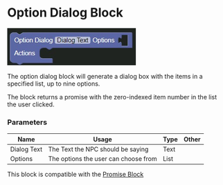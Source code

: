 # Option Dialog Block

![Option Dialog Block](../../images/quest/option_dialog.jpg)

The option dialog block will generate a dialog box with the items in a specified list, up to nine options.

The block returns a promise with the zero-indexed item number in the list the user clicked. 

### Parameters

| Name        | Usage                                | Type  | Other |
|-------------|--------------------------------------|-------|-------|
| Dialog Text | The Text the NPC should be saying    | Text  |       |
| Options     | The options the user can choose from | List  |       |

This block is compatible with the [Promise Block](promise)